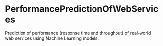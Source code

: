 # PerformancePredictionOfWebServices
Prediction of performance (response time and throughput) of real-world web services using Machine Learning models.
